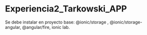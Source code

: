 # Experiencia2_Tarkowski_APP

Se debe instalar en proyecto base: @ionic/storage , @ionic/storage-angular, @angular/fire, ionic lab.
